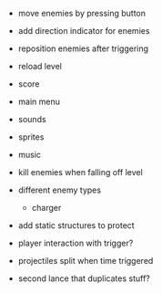 - move enemies by pressing button
- add direction indicator for enemies
- reposition enemies after triggering
- reload level
- score
- main menu
- sounds
- sprites
- music
  

- kill enemies when falling off level
- different enemy types
  - charger
- add static structures to protect
- player interaction with trigger?
- projectiles split when time triggered
- second lance that duplicates stuff?